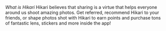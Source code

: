 *What is Hikari*
Hikari believes that sharing is a virtue that helps everyone around us shoot amazing photos. 
Get referred, recommend Hikari to your friends, or shape photos shot with Hikari to earn points and purchase tons of fantastic lens, 
stickers and more inside the app!

